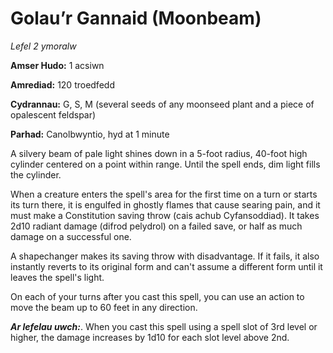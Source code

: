 # Golau’r Gannaid (Moonbeam)

*Lefel 2 ymoralw*

**Amser Hudo:** 1 acsiwn

**Amrediad:** 120 troedfedd

**Cydrannau:** G, S, M (several seeds of any moonseed plant and a piece of opalescent feldspar)

**Parhad:** Canolbwyntio, hyd at 1 minute

A silvery beam of pale light shines down in a 5-foot radius, 40-foot high cylinder centered on a point within range. Until the spell ends, dim light fills the cylinder.

When a creature enters the spell's area for the first time on a turn or starts its turn there, it is engulfed in ghostly flames that cause searing pain, and it must make a Constitution saving throw (cais achub Cyfansoddiad). It takes 2d10 radiant damage (difrod pelydrol) on a failed save, or half as much damage on a successful one.

A shapechanger makes its saving throw with disadvantage. If it fails, it also instantly reverts to its original form and can't assume a different form until it leaves the spell's light.

On each of your turns after you cast this spell, you can use an action to move the beam up to 60 feet in any direction.

***Ar lefelau uwch:***. When you cast this spell using a spell slot of 3rd level or higher, the damage increases by 1d10 for each slot level above 2nd.